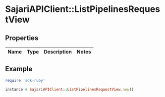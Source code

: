 # SajariAPIClient::ListPipelinesRequestView

## Properties

| Name | Type | Description | Notes |
| ---- | ---- | ----------- | ----- |

## Example

```ruby
require 'sdk-ruby'

instance = SajariAPIClient::ListPipelinesRequestView.new()
```

